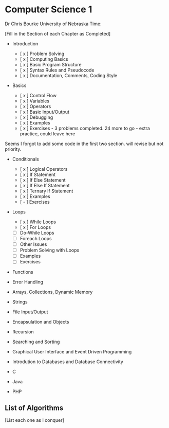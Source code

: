 # Computer Science 1
Dr Chris Bourke
University of Nebraska
Time: 

[Fill in the Section of each Chapter as Completed]
<!-- Each Chapter should be one Big Notebook each -->
- Introduction
    - [ x ] Problem Solving
    - [ x ] Computing Basics
    - [ x ] Basic Program Structure
    - [ x ] Syntax Rules and Pseudocode
    - [ x ] Documentation, Comments, Coding Style
    
- Basics
    - [ x ] Control Flow
    - [ x ] Variables
    - [ x ] Operators
    - [ x ] Basic Input/Output
    - [ x ] Debugging
    - [ x ] Examples 
    - [ x ] Exercises
            - 3 problems completed. 24 more to go
            - extra practice, could leave here

Seems I forgot to add some code in the first two section. 
will revise but not priority.

- Conditionals
    - [ x ] Logical Operators
    - [ x ] If Statement
    - [ x ] If Else Statement
    - [ x ] If Else If Statement
    - [ x ] Ternary If Statement
    - [ x ] Examples
    - [ - ] Exercises
    
- Loops
    - [ x ] While Loops
    - [ x ] For Loops
    - [  ] Do-While Loops
    - [  ] Foreach Loops
    - [  ] Other Issues
    - [  ] Problem Solving with Loops
    - [  ] Examples
    - [  ] Exercises

- Functions
- Error Handling
- Arrays, Collections, Dynamic Memory
- Strings
- File Input/Output
- Encapsulation and Objects
- Recursion
- Searching and Sorting
- Graphical User Interface and Event Driven Programming
- Introdution to Databases and Database Connectivity

- C
- Java
- PHP

## List of Algorithms

[List each one as I conquer]
